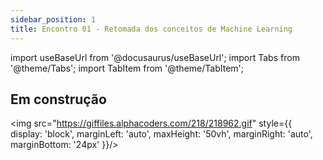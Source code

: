 ```yaml
---
sidebar_position: 1
title: Encontro 01 - Retomada dos conceitos de Machine Learning
---
```


import useBaseUrl from '@docusaurus/useBaseUrl';
import Tabs from '@theme/Tabs';
import TabItem from '@theme/TabItem';

## Em construção

<img src="https://giffiles.alphacoders.com/218/218962.gif" style={{ display: 'block', marginLeft: 'auto', maxHeight: '50vh', marginRight: 'auto', marginBottom: '24px' }}/>


<!-- Ola pessoas!! Vamos ao longo deste encontro estudar sobre como podemos criar soluções de log e também como podemos consolidar alguns dos nossos conhecimentos com a construção de aplicativos móveis.

<img src="https://i.makeagif.com/media/10-09-2017/ueqF7b.gif" style={{ display: 'block', marginLeft: 'auto', maxHeight: '50vh', marginRight: 'auto', marginBottom: '24px' }}/>

Dentro deste encontro, temos como principais objetivos:
- Compreender como utilizar os logs nas aplicações;
- Implementar notificações locais;
- Adicionar as funcionalidades de sensores e outros recursos na nossa aplicação.

:::tip[Implementem!!]

Pessoal, acredito que já está bastante claro nessa altura do campeonato, mas é sempre bom reforçar: **implementem**! A prática é fundamental para a fixação do conteúdo e para a evolução de vocês como pessoas desenvolvedoras, engenheiras e arquitetas de solução.

::: -->